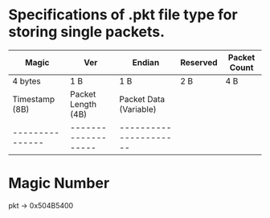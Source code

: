 # Specifications of .pkt file type for storing single packets.

| Magic  | Ver | Endian | Reserved | Packet Count |
|--------|-----|--------|----------|--------------|
| 4 bytes| 1 B | 1 B    | 2 B      | 4 B          |
| Timestamp (8B) | Packet Length (4B) | Packet Data (Variable) |
|---------------|-------------------|----------------------|

# Magic Number
pkt -> 0x504B5400

